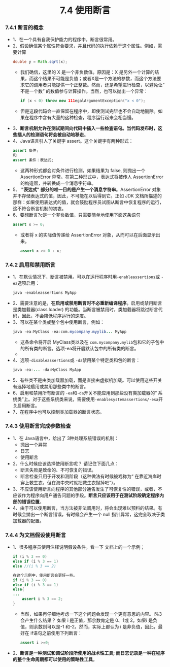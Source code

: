 <div align=center><h1>7.4 使用断言</h1></div>

### 7.4.1 断言的概念

* 1、在一个具有自我保护能力的程序中，断言很常用。
* 2、假设确信某个属性符合要求，并且代码的执行依赖于这个属性。例如，需要计算
  ```java
  double y = Math.sqrt(x);
  ```
	* 我们确信，这里的 X 是一个非负数值。原因是：X 是另外一个计算的结果，而这个结果不可能是负值；或者X是一个方法的参数，而这个方法要求它的调用者只能提供一个正整数。然而，还是希望进行检查，以避免让“ 不是一个数” 的数值参与计算操作。当然，也可以抛出一个异常：
	  ```java
	  if (x < 0) throw new 111egalArgumentException("x < 0");
	  ```

	* 但是这段代码会一直保留在程序中，即使测试完毕也不会自动地删除。如果在程序中含有大量的这种检查，程序运行起来会相当慢。
* 3、**断言机制允许在测试期间向代码中插入一些检査语句。当代码发布时，这些插人的检测语句将会被自动地移走**。
* 4、Java语言引人了关键字 assert。这个关键字有两种形式：
  ```java
  assert 条件;
  和
  assert 条件：表达式;
  ```
	* 这两种形式都会对条件进行检测，如果结果为 false, 则抛出一个 AssertionError 异常。在第二种形式中，表达式将被传人 AssertionError 的构造器，并转换成一个消息字符串。
* 5、 **"表达式" 部分的唯一目的是产生一个消息字符串**。AssertionError 对象并不存储表达式的值，因此，不可能在以后得到它。正如 JDK 文档所描述的那样：如果使用表达式的值，就会鼓励程序员试图从断言中恢复程序的运行，这不符合断言机制的初衷。
* 6、要想断言?c是一个非负数值，只需要简单地使用下面这条语句
  ```java
  assert x >= 0;
  ```
	* 或者将 x 的实际值传递给 AssertionError 对象，从而可以在后面显示出来。
	  ```java
	  assert x >= 0 : x;
	  ```

### 7.4.2 启用和禁用断言

* 1、在默认情况下，断言被禁用。可以在运行程序时用`-enableassertions`或 `-ea`选项启用：
  ```java
  java -enableassertions MyApp
  ```
* 2、需要注意的是，**在启用或禁用断言时不必重新编译程序**。启用或禁用断言是类加载器(class loader) 的功能。当断言被禁用时，类加载器将跳过断言代码，因此，不会降低程序运行的速度。
* 3、可以在某个类或整个包中使用断言，例如：
  ```java
  java -ea:MyClass -ea:com.mycompany.myylib... MyApp
  ```
	* 这条命令将开启 MyClass类以及在 `com.mycompany.mylib`包和它的子包中的所有类的断言。选项-ea将开启默认包中的所有类的断言。
	* 
* 4、选项`-disableassertions`或 `-da`禁用某个特定类和包的断言：
  ```java
  java -ea:... -da:MyClass MyApp
  ```
* 5、有些类不是由类加载器加载，而是直接由虚拟机加载。可以使用这些开关有选择地启用或禁用那些类中的断言。
* 6、启用和禁用所有断言的 `-ea`和`-da`开关不能应用到那些没有类加载器的“ 系统类”上。对于这些系统类来说，需要使用`-enablesystemassertions/-esa`开关启用断言。
* 7、在程序中也可以控制类加载器的断言状态。

### 7.4.3 使用断言完成参数检查

* 1、在 Java语言中，给出了 3种处理系统错误的机制：
	* 抛出一个异常
	* 日志
	* 使用断言
* 2、什么时候应该选择使用断言呢？ 请记住下面几点：
	* 断言失败是致命的、不可恢复的错误。
	* 断言检查只用于开发和测阶段（这种做法有时候被戏称为“ 在靠近海岸时穿上救生衣，但在海中央时就把救生衣抛掉吧”）。
* 3、不应该使用断言向程序的其他部分通告发生了可恢复性的错误，或者，不应该作为程序向用户通告问题的手段。**断言只应该用于在测试阶段确定程序内部的错误位置**。
* 4、由于可以使用断言，当方法被非法调用时，将会出现难以预料的结果。有时候会拋出一个断言错误，有时候会产生一个 null 指针异常，这完全取决于类加载器的配置。

### 7.4.4 为文档假设使用断言

* 1、很多程序员使用注释说明假设条件。看一下 文档上的一个示例；
  ```java
  if (i % 3 == 0)
  else if (i % 3 == 1)
  else //(i % 3 == 2)
  
  在这个示例中，使用断言会更好一些。
  if (i % 3 == 0)
  else if (i % 3 == 1)
  else{
  ...
      assert i % 3 == 2;
  }
  ```
	* 当然，如果再仔细地考虑一下这个问题会发现一个更有意思的内容。i%3会产生什么结果？ 如果 i 是正值，那余数肯定是 0、1或 2。如果i 是负值，则余数则可以是-1 和-2。然而，实际上都认为 i 是非负值，因此，最好在 if语句之前使用下列断言：
	  ```java
	  assert i >=0;
	  ```
* 2、**断言是一种测试和调试阶段所使用的战术性工具; 而日志记录是一种在程序的整个生命周期都可以使用的策略性工具**。












































































































